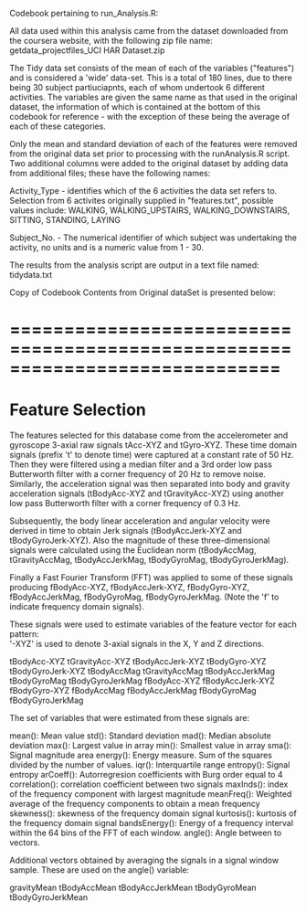 Codebook pertaining to run_Analysis.R:

All data used within this analysis came from the dataset downloaded from the coursera website, with the following zip file name:
getdata_projectfiles_UCI HAR Dataset.zip

The Tidy data set consists of the mean of each of the variables ("features") and is considered a 'wide' data-set.
This is a total of 180 lines, due to there being 30 subject partiuciapnts, each of whom undertook 6 different activities.
The variables are given the same name as that used in the original dataset, the information of which is contained at the bottom
of this codebook for reference - with the exception of these being the average of each of these categories.

Only the mean and standard deviation of each of the features were removed from the original data set prior to processing
with the runAnalysis.R script. Two additional columns were added to the original dataset by adding data from additional files; these have the following names:

Activity_Type - identifies which of the 6 activities the data set refers to. Selection from 6 activites originally supplied in "features.txt",
				possible values include: WALKING, WALKING_UPSTAIRS, WALKING_DOWNSTAIRS, SITTING, STANDING, LAYING

Subject_No. - The numerical identifier of which subject was undertaking the activity, no units and is a numeric value from 1 - 30.

The results from the analysis script are output in a text file named: tidydata.txt


Copy of Codebook Contents from Original dataSet is presented below:

=============================================================================
=============================================================================

Feature Selection 
=================

The features selected for this database come from the accelerometer and gyroscope 3-axial raw signals tAcc-XYZ and tGyro-XYZ. These time domain signals (prefix 't' to denote time) were captured at a constant rate of 50 Hz. Then they were filtered using a median filter and a 3rd order low pass Butterworth filter with a corner frequency of 20 Hz to remove noise. Similarly, the acceleration signal was then separated into body and gravity acceleration signals (tBodyAcc-XYZ and tGravityAcc-XYZ) using another low pass Butterworth filter with a corner frequency of 0.3 Hz. 

Subsequently, the body linear acceleration and angular velocity were derived in time to obtain Jerk signals (tBodyAccJerk-XYZ and tBodyGyroJerk-XYZ). Also the magnitude of these three-dimensional signals were calculated using the Euclidean norm (tBodyAccMag, tGravityAccMag, tBodyAccJerkMag, tBodyGyroMag, tBodyGyroJerkMag). 

Finally a Fast Fourier Transform (FFT) was applied to some of these signals producing fBodyAcc-XYZ, fBodyAccJerk-XYZ, fBodyGyro-XYZ, fBodyAccJerkMag, fBodyGyroMag, fBodyGyroJerkMag. (Note the 'f' to indicate frequency domain signals). 

These signals were used to estimate variables of the feature vector for each pattern:  
'-XYZ' is used to denote 3-axial signals in the X, Y and Z directions.

tBodyAcc-XYZ
tGravityAcc-XYZ
tBodyAccJerk-XYZ
tBodyGyro-XYZ
tBodyGyroJerk-XYZ
tBodyAccMag
tGravityAccMag
tBodyAccJerkMag
tBodyGyroMag
tBodyGyroJerkMag
fBodyAcc-XYZ
fBodyAccJerk-XYZ
fBodyGyro-XYZ
fBodyAccMag
fBodyAccJerkMag
fBodyGyroMag
fBodyGyroJerkMag

The set of variables that were estimated from these signals are: 

mean(): Mean value
std(): Standard deviation
mad(): Median absolute deviation 
max(): Largest value in array
min(): Smallest value in array
sma(): Signal magnitude area
energy(): Energy measure. Sum of the squares divided by the number of values. 
iqr(): Interquartile range 
entropy(): Signal entropy
arCoeff(): Autorregresion coefficients with Burg order equal to 4
correlation(): correlation coefficient between two signals
maxInds(): index of the frequency component with largest magnitude
meanFreq(): Weighted average of the frequency components to obtain a mean frequency
skewness(): skewness of the frequency domain signal 
kurtosis(): kurtosis of the frequency domain signal 
bandsEnergy(): Energy of a frequency interval within the 64 bins of the FFT of each window.
angle(): Angle between to vectors.

Additional vectors obtained by averaging the signals in a signal window sample. These are used on the angle() variable:

gravityMean
tBodyAccMean
tBodyAccJerkMean
tBodyGyroMean
tBodyGyroJerkMean

